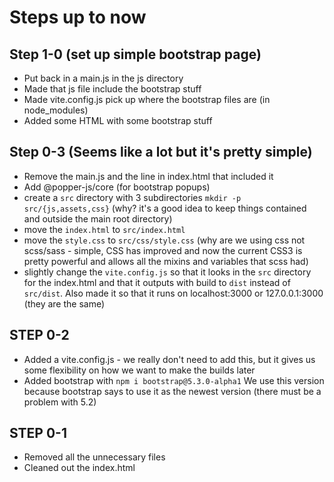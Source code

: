 # Steps up to now
## Step 1-0 (set up simple bootstrap page)
- Put back in a main.js in the js directory
- Made that js file include the bootstrap stuff
- Made vite.config.js pick up where the bootstrap files are (in node_modules)
- Added some HTML with some bootstrap stuff

## Step 0-3 (Seems like a lot but it's pretty simple)
- Remove the main.js and the line in index.html that included it
- Add @popper-js/core (for bootstrap popups)
- create a `src` directory with 3 subdirectories `mkdir -p src/{js,assets,css}` (why? it's a good idea to keep things contained and outside the main root directory)
- move the `index.html` to `src/index.html`
- move the `style.css` to `src/css/style.css` (why are we using css not scss/sass - simple, CSS has improved and now the current CSS3 is pretty powerful and allows all the mixins and variables that scss had)
- slightly change the `vite.config.js` so that it looks in the `src` directory for the index.html and that it outputs with build to `dist` instead of `src/dist`. Also made it so that it runs on localhost:3000 or 127.0.0.1:3000 (they are the same)

## STEP 0-2
- Added a vite.config.js - we really don't need to add this, but it gives us some flexibility on how we want to make the builds later
- Added bootstrap with `npm i bootstrap@5.3.0-alpha1` We use this version because bootstrap says to use it as the newest version (there must be a problem with 5.2)

## STEP 0-1
- Removed all the unnecessary files
- Cleaned out the index.html